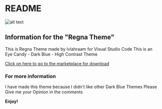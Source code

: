# README
![alt text](https://imgur.com/pjzZGOG.png)

## Information for the "Regna Theme"
This is Regna Theme made by lvlahraam for Visual Studio Code
This is an Eye Candy - Dark Blue - High Contrast Theme

[Click on here to go to the marketplace for download](https://marketplace.visualstudio.com/items?itemName=lvlahraam.regna-theme)

### For more information
I have made this theme because I didn't like other Dark Blue Themes
Please Give me your Opinion in the comments

**Enjoy!**
